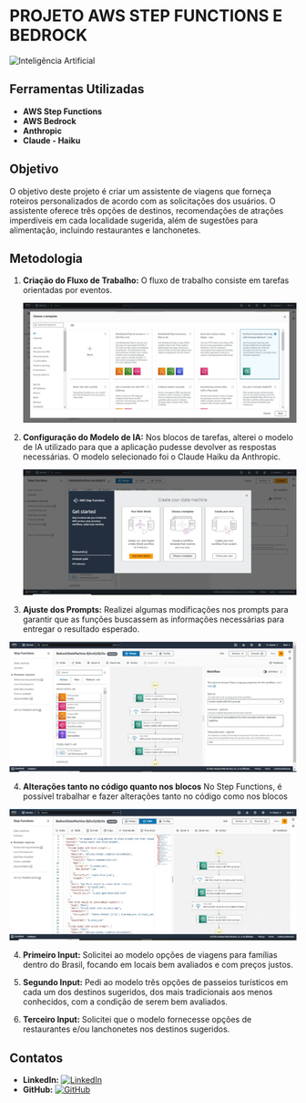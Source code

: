 # **PROJETO AWS STEP FUNCTIONS E BEDROCK**

![Inteligência Artificial](https://devio2023-media.developers.io/wp-content/uploads/2021/09/aws-step-functions-960x504-1.png)

## **Ferramentas Utilizadas**

- **AWS Step Functions**
- **AWS Bedrock**
- **Anthropic**
- **Claude - Haiku**

## **Objetivo**

O objetivo deste projeto é criar um assistente de viagens que forneça roteiros personalizados de acordo com as solicitações dos usuários. O assistente oferece três opções de destinos, recomendações de atrações imperdíveis em cada localidade sugerida, além de sugestões para alimentação, incluindo restaurantes e lanchonetes.

## **Metodologia**

1. **Criação do Fluxo de Trabalho:** O fluxo de trabalho consiste em tarefas orientadas por eventos.

   ![Imagem do Fluxo de Trabalho](Images/1%20choose%20a%20template%202.jpg)


2. **Configuração do Modelo de IA:** Nos blocos de tarefas, alterei o modelo de IA utilizado para que a aplicação pudesse devolver as respostas necessárias. O modelo selecionado foi o Claude Haiku da Anthropic.

   ![Imagem do Fluxo de Trabalho](Images/2%20first%20step%20functions.jpg)


3. **Ajuste dos Prompts:** Realizei algumas modificações nos prompts para garantir que as funções buscassem as informações necessárias para entregar o resultado esperado.

![Imagem do Fluxo de Trabalho](Images/3%20step%20functions%20bedrock%20scream.jpg)

4. **Alterações tanto no código quanto nos blocos** No Step Functions, é possível trabalhar e fazer alterações tanto no código como nos blocos

![Imagem do Fluxo de Trabalho](Images/4%20Step%20functions%20code.jpg)


4. **Primeiro Input:** Solicitei ao modelo opções de viagens para famílias dentro do Brasil, focando em locais bem avaliados e com preços justos.

5. **Segundo Input:** Pedi ao modelo três opções de passeios turísticos em cada um dos destinos sugeridos, dos mais tradicionais aos menos conhecidos, com a condição de serem bem avaliados.

6. **Terceiro Input:** Solicitei que o modelo fornecesse opções de restaurantes e/ou lanchonetes nos destinos sugeridos.

## **Contatos**

- **LinkedIn:** [![LinkedIn](images/linkedin.png)](www.linkedin.com/in/fabiojbrito)
- **GitHub:** [![GitHub](images/github.png)](https://www.github.com/fjbrit)
